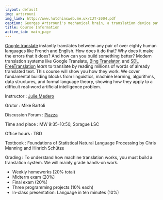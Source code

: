 ```yaml
---
layout: default
img: artsrouni
img_link: http://www.hutchinsweb.me.uk/IJT-2004.pdf
caption: Georges Artsrouni's mechanical brain, a translation device patented in 1933 in France.
title: Course Information
active_tab: main_page 
---
```


[Google translate](http://translate.google.com/) instantly
translates between any pair of over eighty human languages 
like French and English. How does it do that? Why does it 
make the errors that it does? And how can you build something 
better? Modern translation systems like Google Translate, 
[Bing Translator](http://www.microsofttranslator.com/),
and [SDL FreeTranslation](http://www.freetranslation.com/)
*learn* to translate by reading millions of words of already 
translated text. This course will show you how they work. 
We cover fundamental building blocks from linguistics, 
machine learning, algorithms, data structures, and formal 
language theory, showing how they apply to a difficult
real-word artificial intelligence problem.

Instructor
:  [Julie Medero](http://cs.hmc.edu/~julie)

Grutor
: Mike Bartoli

Discussion Forum
: [Piazza](https://piazza.com/class/i4ugmh3p8hx459)

Time and place
: MW 9:35-10:50, Sprague LSC

Office hours
: TBD

Textbook
: Foundations of Statistical Natural Language Processing by Chris Manning and Hinrich Schütze

Grading
: To understand how machine translation works, you must build a translation system.
We will mainly grade hands-on work.

* Weekly homeworks (20% total)
* Midterm exam (20%)
* Final exam (20%)
* Three programming projects (10% each)
* In-class presentation: Language in ten minutes (10%)



